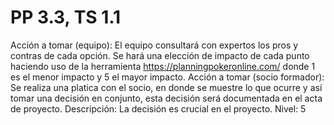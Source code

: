 # PP 3.3, TS 1.1

Acción a tomar (equipo): El equipo consultará con expertos los pros y contras de cada opción. Se hará una elección de impacto de cada punto haciendo uso de la herramienta https://planningpokeronline.com/ donde 1 es el menor impacto y 5 el mayor impacto.
Acción a tomar (socio formador): Se realiza una platica con el socio, en donde se muestre lo que ocurre y así tomar una decisión en conjunto, esta decisión será documentada en el acta de proyecto.
Descripción: La decisión es crucial en el proyecto.
Nivel: 5